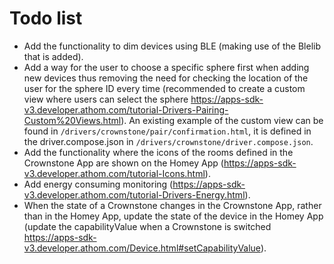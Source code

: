 # Todo list

- Add the functionality to dim devices using BLE (making use of the Blelib that is added).
- Add a way for the user to choose a specific sphere first when adding new devices thus removing the need for checking 
  the location of the user for the sphere ID every time (recommended to create a custom view where users can select the sphere 
  https://apps-sdk-v3.developer.athom.com/tutorial-Drivers-Pairing-Custom%20Views.html).
  An existing example of the custom view can be found in `/drivers/crownstone/pair/confirmation.html`, it is defined in the driver.compose.json in `/drivers/crownstone/driver.compose.json`.
- Add the functionality where the icons of the rooms defined in the Crownstone App are shown on the Homey App 
  (https://apps-sdk-v3.developer.athom.com/tutorial-Icons.html).
- Add energy consuming monitoring (https://apps-sdk-v3.developer.athom.com/tutorial-Drivers-Energy.html).
- When the state of a Crownstone changes in the Crownstone App, rather than in the Homey App, 
  update the state of the device in the Homey App (update the capabilityValue when a Crownstone is switched 
  https://apps-sdk-v3.developer.athom.com/Device.html#setCapabilityValue).